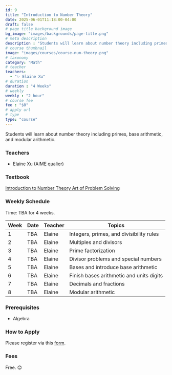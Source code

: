 ```yaml
---
id: 9
title: "Introduction to Number Theory"
date: 2025-06-01T11:18:00-04:00
draft: false
# page title background image
bg_image: "images/backgrounds/page-title.png"
# meta description
description : "Students will learn about number theory including primes, base arithmetic, and modular arithmetic."
# course thumbnail
image: "images/courses/course-num-theory.png"
# taxonomy
category: "Math"
# teacher
teachers:
  - "✨ Elaine Xu"
# duration
duration : "4 Weeks"
# weekly
weekly : "2 hour"
# course fee
fee : "$0"
# apply url
# type
type: "course"
---
```


Students will learn about number theory including primes, base arithmetic, and modular arithmetic.

### Teachers

* Elaine Xu (AIME qualier)

### Textbook 
[Introduction to Number Theory Art of Problem Solving](https://artofproblemsolving.com/store/book/intro-number-theory)

### Weekly Schedule

Time: TBA for 4 weeks.

|Week   |Date    | Teacher   | Topics
|-------|--------|-----------|--------------
|1      |TBA   | Elaine    | Integers, primes, and divisibility rules
|2      |TBA   | Elaine    | Multiples and divisors
|3      |TBA   | Elaine    | Prime factorization
|4      |TBA   | Elaine    | Divisor problems and special numbers
|5      |TBA   | Elaine    | Bases and introduce base arithmetic
|6      |TBA   | Elaine    | Finish bases arithmetic and units digits
|7      |TBA   | Elaine    | Decimals and fractions
|8      |TBA   | Elaine    | Modular arithmetic


### Prerequisites

* Algebra

### How to Apply

Please register via this [form](https://forms.gle/vqCWoodbqgfKHmjs5).

### Fees

Free. 😊

